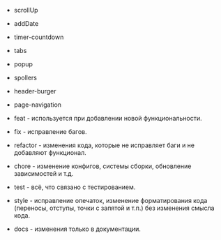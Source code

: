 - scrollUp
- addDate
- timer-countdown
- tabs
- popup
- spollers
- header-burger
- page-navigation

- feat - используется при добавлении новой функциональности.
- fix - исправление багов.
- refactor - изменения кода, которые не исправляет баги и не добавляют функционал.
- chore - изменение конфигов, системы сборки, обновление зависимостей и т.д.
- test - всё, что связано с тестированием.
- style - исправление опечаток, изменение форматирования кода (переносы, отступы, точки с запятой и т.п.) без изменения смысла кода.
- docs - изменения только в документации.